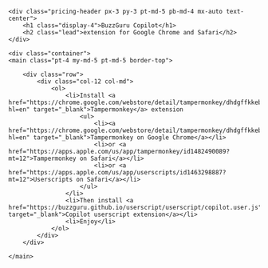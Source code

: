     <div class="pricing-header px-3 py-3 pt-md-5 pb-md-4 mx-auto text-center">
        <h1 class="display-4">BuzzGuru Copilot</h1>
        <h2 class="lead">extension for Google Chrome and Safari</h2>
    </div>

    <div class="container">
    <main class="pt-4 my-md-5 pt-md-5 border-top">

        <div class="row">
            <div class="col-12 col-md">
                <ol>
                    <li>Install <a href="https://chrome.google.com/webstore/detail/tampermonkey/dhdgffkkebhmkfjojejmpbldmpobfkfo?hl=en" target="_blank">Tampermonkey</a> extension
                        <ul>
                            <li><a href="https://chrome.google.com/webstore/detail/tampermonkey/dhdgffkkebhmkfjojejmpbldmpobfkfo?hl=en" target="_blank">Tampermonkey on Google Chrome</a></li>
                            <li>or <a href="https://apps.apple.com/us/app/tampermonkey/id1482490089?mt=12">Tampermonkey on Safari</a></li>
                            <li>or <a href="https://apps.apple.com/us/app/userscripts/id1463298887?mt=12">Userscripts on Safari</a></li>
                        </ul>
                    </li>
                    <li>Then install <a href="https://buzzguru.github.io/userscript/userscript/copilot.user.js" target="_blank">Copilot userscript extension</a></li>
                    <li>Enjoy</li>
                </ol>
            </div>
        </div>
        
    </main>
</div>